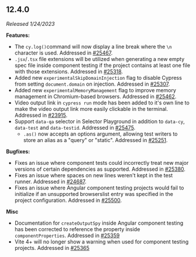 ## 12.4.0

_Released 1/24/2023_

**Features:**

- The `cy.log()`command will now display a line break where the `\n` character
  is used. Addressed in
  [#25467](https://github.com/cypress-io/cypress/pull/25467).
- `.jsx`/`.tsx` file extensions will be utilized when generating a new empty
  spec file inside component testing if the project contains at least one file
  with those extensions. Addressed in
  [#25318](https://github.com/cypress-io/cypress/pull/25318).
- Added new `experimentalSkipDomainInjection` flag to disable Cypress from
  setting `document.domain` on injection. Addressed in
  [#25307](https://github.com/cypress-io/cypress/pull/25307).
- Added new `experimentalMemoryManagement` flag to improve memory management in
  Chromium-based browsers. Addressed in
  [#25462](https://github.com/cypress-io/cypress/pull/25462).
- Video output link in `cypress run` mode has been added to it's own line to
  make the video output link more easily clickable in the terminal. Addressed in
  [#23915](https://github.com/cypress-io/cypress/pull/23915).
- Support `data-qa` selector in Selector Playground in addition to `data-cy`,
  `data-test` and `data-testid`. Addressed in
  [#25475](https://github.com/cypress-io/cypress/pull/25475).
  - `.as()` now accepts an options argument, allowing test writers to store an
    alias as a "query" or "static". Addressed in
    [#25251](https://github.com/cypress-io/cypress/pull/25251).

**Bugfixes:**

- Fixes an issue where component tests could incorrectly treat new major
  versions of certain dependencies as supported. Addressed in
  [#25380](https://github.com/cypress-io/cypress/pull/25380).
- Fixes an issue where spaces on new lines weren't kept in the test runner.
  Addressed in [#24687](https://github.com/cypress-io/cypress/pull/24687).
- Fixes an issue where Angular component testing projects would fail to
  initialize if an unsupported browserslist entry was specified in the project
  configuration. Addressed in
  [#25500](https://github.com/cypress-io/cypress/pull/25500).

**Misc**

- Documentation for `createOutputSpy` inside Angular component testing has been
  corrected to reference the property inside `componentProperties`. Addressed in
  [#25359](https://github.com/cypress-io/cypress/pull/25359)
- Vite 4+ will no longer show a warning when used for component testing
  projects. Addressed in
  [#25365](https://github.com/cypress-io/cypress/pull/25365)
